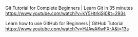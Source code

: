 Git Tutorial for Complete Beginners | Learn Git in 35 minutes
https://www.youtube.com/watch?v=kY5HtrkjSj0&t=293s

 Learn how to use GitHub for Beginners | GitHub Tutorial 
 https://www.youtube.com/watch?v=HJAwAKwFX-A&t=13s
